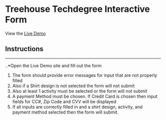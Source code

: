 # Treehouse Techdegree Interactive Form

View the [Live Demo](https://the-juan-andonly.github.io/Treehouse-InteractiveForm/)

## Instructions

---

..\*Open the Live Demo site and fill out the form

1. The form should provide error messages for input that are not properly filled
2. Also if a Shirt design is not selected the form will not submit
3. Also at least 1 activity must be selected or the form will not submit
4. A payment Method must be chosen. If Credit Card is chosen then input fields for CC#, Zip Code and CVV will be displayed
5. If all inputs are correctly filled in and a shirt design, activity, and payment method selected then the form will submit.
